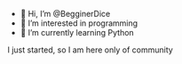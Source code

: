 - 👋 Hi, I’m @BegginerDice
- 👀 I’m interested in programming
- 🌱 I’m currently learning Python

I just started, so I am here only of community
